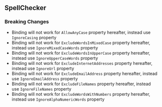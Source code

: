 ## SpellChecker

### Breaking Changes

* Binding will not work for `AllowAnyCase` property hereafter, instead use `IgnoreCasing` property 
* Binding will not work for `ExcludeWordsInMixedCase` property hereafter, instead use `IgnoreMixedCaseWords` property 
* Binding will not work for `ExcludeWordsInUpperCase` property hereafter, instead use  `IgnoreUpperCaseWords` property 
* Binding will not work for `ExcludeInternetAddresses` property hereafter, instead use `IgnoreUrl` property 
* Binding will not work for `ExcludeEmailAddress` property hereafter, instead use `IgnoreEmailAddress` property 
* Binding will not work for `ExcludeFileNames` property hereafter, instead use `IgnoreFileNames` property 
* Binding will not work for `ExcludeWordsWithNumbers` property hereafter, instead use `IgnoreAlphaNumericWords` property 


